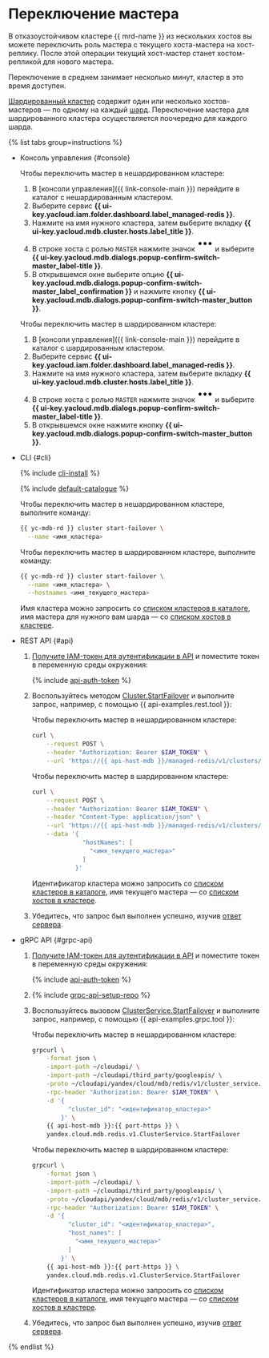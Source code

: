 # Переключение мастера

В отказоустойчивом кластере {{ mrd-name }} из нескольких хостов вы можете переключить роль мастера с текущего хоста-мастера на хост-реплику. После этой операции текущий хост-мастер станет хостом-репликой для нового мастера.

Переключение в среднем занимает несколько минут, кластер в это время доступен.

[Шардированный кластер](../concepts/sharding.md) содержит один или несколько хостов-мастеров — по одному на каждый [шард](../concepts/sharding.md#redis-cluster-structure). Переключение мастера для шардированного кластера осуществляется поочередно для каждого шарда.

{% list tabs group=instructions %}

- Консоль управления {#console}

    Чтобы переключить мастер в нешардированном кластере:

    1. В [консоли управления]({{ link-console-main }}) перейдите в каталог с нешардированным кластером.
    1. Выберите сервис **{{ ui-key.yacloud.iam.folder.dashboard.label_managed-redis }}**.
    1. Нажмите на имя нужного кластера, затем выберите вкладку **{{ ui-key.yacloud.mdb.cluster.hosts.label_title }}**.
    1. В строке хоста с ролью `MASTER` нажмите значок ![image](../../_assets/console-icons/ellipsis.svg) и выберите **{{ ui-key.yacloud.mdb.dialogs.popup-confirm-switch-master_label-title }}**.
    1. В открывшемся окне выберите опцию **{{ ui-key.yacloud.mdb.dialogs.popup-confirm-switch-master_label_confirmation }}** и нажмите кнопку **{{ ui-key.yacloud.mdb.dialogs.popup-confirm-switch-master_button }}**.

    Чтобы переключить мастер в шардированном кластере:

    1. В [консоли управления]({{ link-console-main }}) перейдите в каталог с шардированным кластером.
    1. Выберите сервис **{{ ui-key.yacloud.iam.folder.dashboard.label_managed-redis }}**.
    1. Нажмите на имя нужного кластера, затем выберите вкладку **{{ ui-key.yacloud.mdb.cluster.hosts.label_title }}**.
    1. В строке хоста с ролью `MASTER` нажмите значок ![image](../../_assets/console-icons/ellipsis.svg) и выберите **{{ ui-key.yacloud.mdb.dialogs.popup-confirm-switch-master_label-title }}**.
    1. В открывшемся окне нажмите кнопку **{{ ui-key.yacloud.mdb.dialogs.popup-confirm-switch-master_button }}**.

- CLI {#cli}

    {% include [cli-install](../../_includes/cli-install.md) %}

    {% include [default-catalogue](../../_includes/default-catalogue.md) %}

    Чтобы переключить мастер в нешардированном кластере, выполните команду:

    ```bash
    {{ yc-mdb-rd }} cluster start-failover \
      --name <имя_кластера>
    ```

    Чтобы переключить мастер в шардированном кластере, выполните команду:

    ```bash
    {{ yc-mdb-rd }} cluster start-failover \
      --name <имя_кластера> \
      --hostnames <имя_текущего_мастера>
    ```

    Имя кластера можно запросить со [списком кластеров в каталоге](cluster-list.md), имя мастера для нужного вам шарда — со [списком хостов в кластере](hosts.md#list).

- REST API {#api}

    1. [Получите IAM-токен для аутентификации в API](../api-ref/authentication.md) и поместите токен в переменную среды окружения:

        {% include [api-auth-token](../../_includes/mdb/api-auth-token.md) %}

    1. Воспользуйтесь методом [Cluster.StartFailover](../api-ref/Cluster/startFailover.md) и выполните запрос, например, с помощью {{ api-examples.rest.tool }}:

        Чтобы переключить мастер в нешардированном кластере:

        ```bash
        curl \
            --request POST \
            --header "Authorization: Bearer $IAM_TOKEN" \
            --url 'https://{{ api-host-mdb }}/managed-redis/v1/clusters/<идентификатор_кластера>:startFailover'
        ```

        Чтобы переключить мастер в шардированном кластере:

        ```bash
        curl \
            --request POST \
            --header "Authorization: Bearer $IAM_TOKEN" \
            --header "Content-Type: application/json" \
            --url 'https://{{ api-host-mdb }}/managed-redis/v1/clusters/<идентификатор_кластера>:startFailover' \
            --data '{
                      "hostNames": [
                        "<имя_текущего_мастера>"
                      ]
                    }'
        ```

        Идентификатор кластера можно запросить со [списком кластеров в каталоге](cluster-list.md#list-clusters), имя текущего мастера — со [списком хостов в кластере](hosts.md#list).

    1. Убедитесь, что запрос был выполнен успешно, изучив [ответ сервера](../api-ref/Cluster/startFailover.md#yandex.cloud.operation.Operation).

- gRPC API {#grpc-api}

    1. [Получите IAM-токен для аутентификации в API](../api-ref/authentication.md) и поместите токен в переменную среды окружения:

        {% include [api-auth-token](../../_includes/mdb/api-auth-token.md) %}

    1. {% include [grpc-api-setup-repo](../../_includes/mdb/grpc-api-setup-repo.md) %}

    1. Воспользуйтесь вызовом [ClusterService.StartFailover](../api-ref/grpc/Cluster/startFailover.md) и выполните запрос, например, с помощью {{ api-examples.grpc.tool }}:

        Чтобы переключить мастер в нешардированном кластере:

        ```bash
        grpcurl \
            -format json \
            -import-path ~/cloudapi/ \
            -import-path ~/cloudapi/third_party/googleapis/ \
            -proto ~/cloudapi/yandex/cloud/mdb/redis/v1/cluster_service.proto \
            -rpc-header "Authorization: Bearer $IAM_TOKEN" \
            -d '{
                  "cluster_id": "<идентификатор_кластера>"
                }' \
            {{ api-host-mdb }}:{{ port-https }} \
            yandex.cloud.mdb.redis.v1.ClusterService.StartFailover
        ```

        Чтобы переключить мастер в шардированном кластере:

        ```bash
        grpcurl \
            -format json \
            -import-path ~/cloudapi/ \
            -import-path ~/cloudapi/third_party/googleapis/ \
            -proto ~/cloudapi/yandex/cloud/mdb/redis/v1/cluster_service.proto \
            -rpc-header "Authorization: Bearer $IAM_TOKEN" \
            -d '{
                  "cluster_id": "<идентификатор_кластера>",
                  "host_names": [
                    "<имя_текущего_мастера>"
                  ]
                }' \
            {{ api-host-mdb }}:{{ port-https }} \
            yandex.cloud.mdb.redis.v1.ClusterService.StartFailover
        ```

        Идентификатор кластера можно запросить со [списком кластеров в каталоге](cluster-list.md#list-clusters), имя текущего мастера — со [списком хостов в кластере](hosts.md#list).

    1. Убедитесь, что запрос был выполнен успешно, изучив [ответ сервера](../api-ref/grpc/Cluster/startFailover.md#yandex.cloud.operation.Operation).

{% endlist %}
